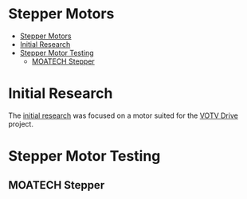 # Stepper Motors

- [Stepper Motors](#stepper-motors)
- [Initial Research](#initial-research)
- [Stepper Motor Testing](#stepper-motor-testing)
  - [MOATECH Stepper](#moatech-stepper)


# Initial Research

The [initial research](./Initial_Research.md) was focused on a motor suited for the [VOTV Drive](../../../Projects/VOTV%20Drive/README.md) project.

# Stepper Motor Testing

## MOATECH Stepper





